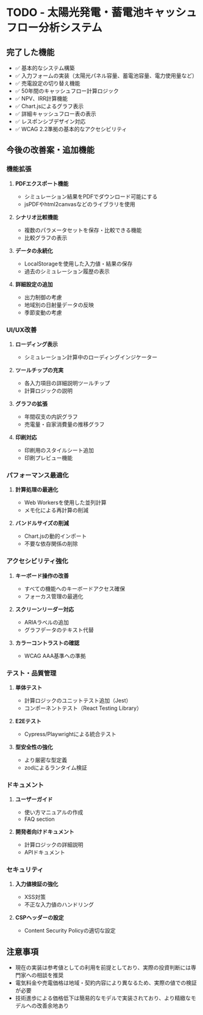 # TODO - 太陽光発電・蓄電池キャッシュフロー分析システム

## 完了した機能
- ✅ 基本的なシステム構築
- ✅ 入力フォームの実装（太陽光パネル容量、蓄電池容量、電力使用量など）
- ✅ 売電設定の切り替え機能
- ✅ 50年間のキャッシュフロー計算ロジック
- ✅ NPV、IRR計算機能
- ✅ Chart.jsによるグラフ表示
- ✅ 詳細キャッシュフロー表の表示
- ✅ レスポンシブデザイン対応
- ✅ WCAG 2.2準拠の基本的なアクセシビリティ

## 今後の改善案・追加機能

### 機能拡張
1. **PDFエクスポート機能**
   - シミュレーション結果をPDFでダウンロード可能にする
   - jsPDFやhtml2canvasなどのライブラリを使用

2. **シナリオ比較機能**
   - 複数のパラメータセットを保存・比較できる機能
   - 比較グラフの表示

3. **データの永続化**
   - LocalStorageを使用した入力値・結果の保存
   - 過去のシミュレーション履歴の表示

4. **詳細設定の追加**
   - 出力制御の考慮
   - 地域別の日射量データの反映
   - 季節変動の考慮

### UI/UX改善
1. **ローディング表示**
   - シミュレーション計算中のローディングインジケーター

2. **ツールチップの充実**
   - 各入力項目の詳細説明ツールチップ
   - 計算ロジックの説明

3. **グラフの拡張**
   - 年間収支の内訳グラフ
   - 売電量・自家消費量の推移グラフ

4. **印刷対応**
   - 印刷用のスタイルシート追加
   - 印刷プレビュー機能

### パフォーマンス最適化
1. **計算処理の最適化**
   - Web Workersを使用した並列計算
   - メモ化による再計算の削減

2. **バンドルサイズの削減**
   - Chart.jsの動的インポート
   - 不要な依存関係の削除

### アクセシビリティ強化
1. **キーボード操作の改善**
   - すべての機能へのキーボードアクセス確保
   - フォーカス管理の最適化

2. **スクリーンリーダー対応**
   - ARIAラベルの追加
   - グラフデータのテキスト代替

3. **カラーコントラストの確認**
   - WCAG AAA基準への準拠

### テスト・品質管理
1. **単体テスト**
   - 計算ロジックのユニットテスト追加（Jest）
   - コンポーネントテスト（React Testing Library）

2. **E2Eテスト**
   - Cypress/Playwrightによる統合テスト

3. **型安全性の強化**
   - より厳密な型定義
   - zodによるランタイム検証

### ドキュメント
1. **ユーザーガイド**
   - 使い方マニュアルの作成
   - FAQ section

2. **開発者向けドキュメント**
   - 計算ロジックの詳細説明
   - APIドキュメント

### セキュリティ
1. **入力値検証の強化**
   - XSS対策
   - 不正な入力値のハンドリング

2. **CSPヘッダーの設定**
   - Content Security Policyの適切な設定

## 注意事項
- 現在の実装は参考値としての利用を前提としており、実際の投資判断には専門家への相談を推奨
- 電気料金や売電価格は地域・契約内容により異なるため、実際の値での検証が必要
- 技術進歩による価格低下は簡易的なモデルで実装されており、より精緻なモデルへの改善余地あり 